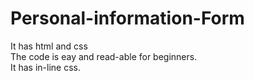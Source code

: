 # Personal-information-Form<br/>
It has html and css<br/>
The code is eay and read-able for beginners.<br/>
It has in-line css.
